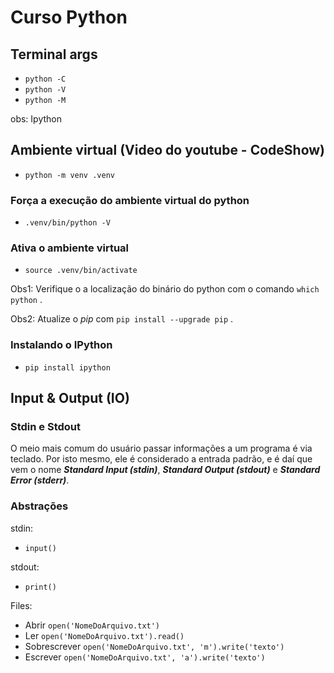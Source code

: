 # Curso Python 

## Terminal args
- `python -C`
- `python -V`
- `python -M`

obs: Ipython

## Ambiente virtual (Video do youtube - CodeShow)

- `python -m venv .venv` 

### Força a execução do ambiente virtual do python

- `.venv/bin/python -V`

### Ativa o ambiente virtual

- `source .venv/bin/activate`

Obs1: Verifique o a localização do binário do python com o comando `which python` .

Obs2: Atualize o *pip* com `pip install --upgrade pip` .

### Instalando o IPython  

- `pip install ipython`

## Input & Output (IO)

### Stdin e Stdout 

O meio mais comum do usuário passar informações a um programa é via teclado. Por isto mesmo, ele é considerado a entrada padrão, e é daí que vem o nome ***Standard Input (stdin)***, ***Standard Output (stdout)*** e ***Standard Error (stderr)***.

### Abstrações

stdin:
 - `input()`

stdout:
 - `print()` 

Files:
  - Abrir `open('NomeDoArquivo.txt')`
  - Ler `open('NomeDoArquivo.txt').read()`
  - Sobrescrever `open('NomeDoArquivo.txt', 'm').write('texto')`
  - Escrever `open('NomeDoArquivo.txt', 'a').write('texto')` 

